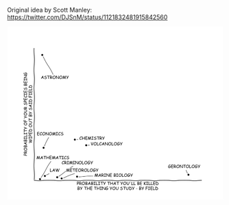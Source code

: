 Original idea by Scott Manley: https://twitter.com/DJSnM/status/1121832481915842560

![2dxkcd](2dxkcd.png)
